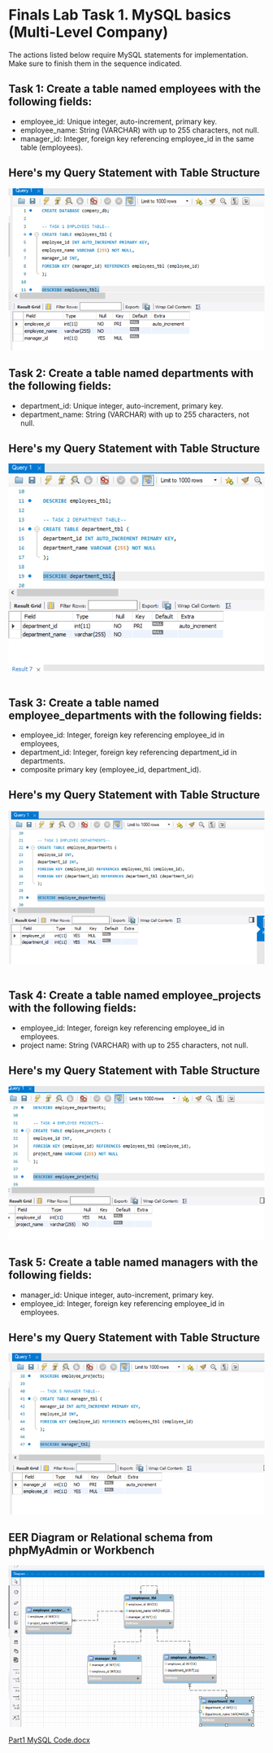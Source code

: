 # ‎Finals Lab Task 1. MySQL basics (Multi-Level Company)
The actions listed below require MySQL statements for implementation.
Make sure to finish them in the sequence indicated.
‎
## Task 1: Create a table named employees with the following fields:
- ‎employee_id: Unique integer, auto-increment, primary key.
- ‎employee_name: String (VARCHAR) with up to 255 characters, not null.
- ‎manager_id: Integer, foreign key referencing employee_id in the same table (employees).

## Here's my Query Statement with Table Structure 

‎![screenshot](/Finals%20Lab%20Task%201/Images/MySQL1.png)

## Task 2: Create a table named departments with the following fields:
- department_id: Unique integer, auto-increment, primary key.
- department_name: String (VARCHAR) with up to 255 characters, not null.

## Here's my Query Statement with Table Structure
‎![screenshot](/Finals%20Lab%20Task%201/Images/MySQL2.png)
‎
## Task 3: Create a table named employee_departments with the following fields:
- ‎employee_id: Integer, foreign key referencing employee_id in employees,
- department_id: Integer, foreign key referencing department_id in departments.
-  composite primary key (employee_id, department_id).

## Here's my Query Statement with Table Structure
‎![screenshot](/Finals%20Lab%20Task%201/Images/MySQL3.png)
‎
## Task 4: Create a table named employee_projects with the following fields:
- ‎employee_id: Integer, foreign key referencing employee_id in employees.
- project name: String (VARCHAR) with up to 255 characters, not null.

## Here's my Query Statement with Table Structure
‎![screenshot](/Finals%20Lab%20Task%201/Images/MySQL4.png)

## Task 5: Create a table named managers with the following fields:
- ‎manager_id: Unique integer, auto-increment, primary key.‎
- employee_id: Integer, foreign key referencing employee_id in employees.

## Here's my Query Statement with Table Structure
‎![screenshot](/Finals%20Lab%20Task%201/Images/MySQL5.png)

## EER Diagram or Relational schema from phpMyAdmin or Workbench

‎![screenshot](/Finals%20Lab%20Task%201/Images/MySQLERD.png)

[Part1 MySQL Code.docx](https://github.com/user-attachments/files/19725738/Part1.MySQL.Code.docx)

